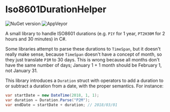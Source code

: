 # Iso8601DurationHelper

![NuGet version](https://img.shields.io/nuget/v/Iso8601DurationHelper.svg)
![AppVeyor](https://img.shields.io/appveyor/ci/thomaslevesque/iso8601duration.svg)

A small library to handle ISO8601 durations (e.g. `P1Y` for 1 year, `PT2H30M` for 2 hours and 30 minutes) in C#.

Some libraries attempt to parse these durations to `TimeSpan`, but it doesn't really make sense, because `TimeSpan` doesn't have a concept of month, so they just translate `P1M` to 30 days. This is wrong because all months don't have the same number of days; January 1 + 1 month should be February 1, not January 31.

This library introduces a `Duration` struct with operators to add a duration to or subtract a duration from a date, with the proper semantics. For instance:

```csharp
var startDate = new DateTime(2018, 1, 1);
var duration = Duration.Parse("P2M");
var endDate = startDate + duration; // 2018/03/01
```
